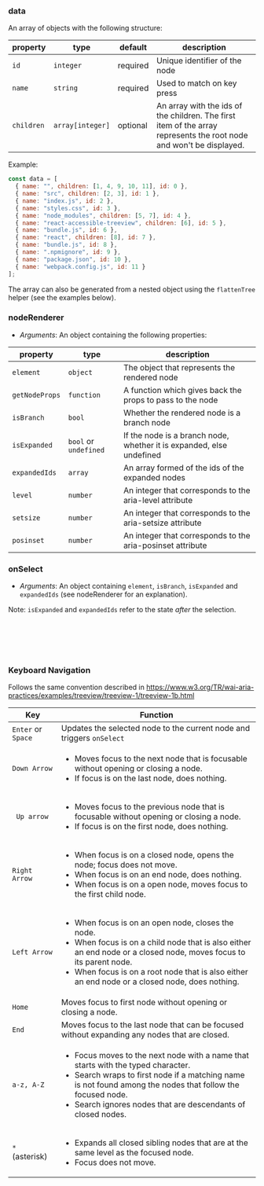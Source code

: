 ### data

An array of objects with the following structure:

| property   | type             | default  | description                                                                                                         |
| ---------- | ---------------- | -------- | ------------------------------------------------------------------------------------------------------------------- |
| `id`       | `integer`        | required | Unique identifier of the node                                                                                       |
| `name`     | `string`         | required | Used to match on key press                                                                                          |
| `children` | `array[integer]` | optional | An array with the ids of the children. The first item of the array represents the root node and won't be displayed. |

Example:

```js static
const data = [
  { name: "", children: [1, 4, 9, 10, 11], id: 0 },
  { name: "src", children: [2, 3], id: 1 },
  { name: "index.js", id: 2 },
  { name: "styles.css", id: 3 },
  { name: "node_modules", children: [5, 7], id: 4 },
  { name: "react-accessible-treeview", children: [6], id: 5 },
  { name: "bundle.js", id: 6 },
  { name: "react", children: [8], id: 7 },
  { name: "bundle.js", id: 8 },
  { name: ".npmignore", id: 9 },
  { name: "package.json", id: 10 },
  { name: "webpack.config.js", id: 11 }
];
```

The array can also be generated from a nested object using the <code>flattenTree</code> helper (see the examples below).

### nodeRenderer

- _Arguments_: An object containing the following properties:

| property       | type                  | description                                                          |
| -------------- | --------------------- | -------------------------------------------------------------------- |
| `element`      | `object`              | The object that represents the rendered node                         |
| `getNodeProps` | `function`            | A function which gives back the props to pass to the node            |
| `isBranch`     | `bool`                | Whether the rendered node is a branch node                           |
| `isExpanded`   | `bool` or `undefined` | If the node is a branch node, whether it is expanded, else undefined |
| `expandedIds`  | `array`               | An array formed of the ids of the expanded nodes                     |
| `level`        | `number`              | An integer that corresponds to the aria-level attribute              |
| `setsize`      | `number`              | An integer that corresponds to the aria-setsize attribute            |
| `posinset`     | `number`              | An integer that corresponds to the aria-posinset attribute           |

### onSelect

- _Arguments_: An object containing `element`, `isBranch`, `isExpanded` and `expandedIds` (see nodeRenderer for an explanation).

Note: `isExpanded` and `expandedIds` refer to the state _after_ the selection.

<br/>
<br/>
<br/>
<br/>

### Keyboard Navigation

Follows the same convention described in https://www.w3.org/TR/wai-aria-practices/examples/treeview/treeview-1/treeview-1b.html

| Key                        | Function                                                                                                                                                                                                                                                                                            |
| -------------------------- | --------------------------------------------------------------------------------------------------------------------------------------------------------------------------------------------------------------------------------------------------------------------------------------------------- |
| `Enter` or `Space`         | Updates the selected node to the current node and triggers `onSelect`                                                                                                                                                                                                                               |
| <code>Down Arrow </code>   | <ul><li>Moves focus to the next node that is focusable without opening or closing a node.</li> <li>If focus is on the last node, does nothing.</li></ul>                                                                                                                                            |
| <code> Up arrow </code>    | <ul><li> Moves focus to the previous node that is focusable without opening or closing a node. </li><li> If focus is on the first node, does nothing.</li></ul>                                                                                                                                     |
| <code>Right Arrow </code>  | <ul><li>When focus is on a closed node, opens the node; focus does not move.</li> <li> When focus is on an end node, does nothing.</li><li> When focus is on a open node, moves focus to the first child node. </li></ul>                                                                           |
| <code>Left Arrow </code>   | <ul> <li>When focus is on an open node, closes the node.</li> <li>When focus is on a child node that is also either an end node or a closed node, moves focus to its parent node.</li> <li> When focus is on a root node that is also either an end node or a closed node, does nothing.</li> </ul> |
| <code>Home</code>          | Moves focus to first node without opening or closing a node.                                                                                                                                                                                                                                        |
| <code>End</code>           | Moves focus to the last node that can be focused without expanding any nodes that are closed.                                                                                                                                                                                                       |
| <code>a-z, A-Z</code>      | <ul> <li>Focus moves to the next node with a name that starts with the typed character.</li> <li>Search wraps to first node if a matching name is not found among the nodes that follow the focused node.</li> <li>Search ignores nodes that are descendants of closed nodes.</li> </ul>            |
| <code>\*</code> (asterisk) | <ul><li> Expands all closed sibling nodes that are at the same level as the focused node.</li><li> Focus does not move.</li></ul>                                                                                                                                                                   |

<br/>
<br/>
<br/>
<br/>
